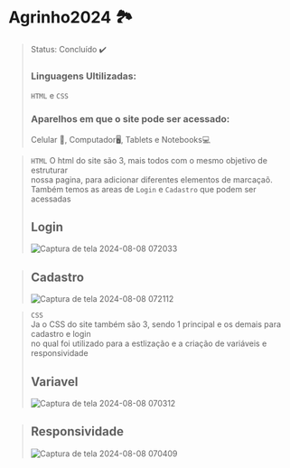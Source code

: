# Agrinho2024 🏞️

> Status: Concluído ✔️
>
>### Linguagens Ultilizadas:
> `HTML` e `CSS`
>
>### Aparelhos em que o site pode ser acessado:
> Celular 📱, Computador🖥️, Tablets e Notebooks💻

>`HTML`
> O html do site são 3, mais todos com o mesmo objetivo de estruturar <br>
nossa pagina, para adicionar diferentes elementos de marcaçaõ.
>Também temos as areas de `Login` e `Cadastro` que podem ser acessadas
> ## Login
>![Captura de tela 2024-08-08 072033](https://github.com/user-attachments/assets/e1b0ecfa-7b03-49f2-b6b8-900b3d0244a6)

> ## Cadastro
> ![Captura de tela 2024-08-08 072112](https://github.com/user-attachments/assets/342eaa64-62f5-4968-baf1-096312d1b259)

> `CSS` <br>
> Ja o CSS do site também são 3, sendo 1 principal e os demais para cadastro e login <br>
no qual foi utilizado para a estlização e a criação de variáveis e responsividade
> ## Variavel
>  ![Captura de tela 2024-08-08 070312](https://github.com/user-attachments/assets/2f330fe1-0099-4317-9b2c-d0bcb3bfdda3)

> ## Responsividade
>  ![Captura de tela 2024-08-08 070409](https://github.com/user-attachments/assets/d04a6d15-ce78-4543-8817-9c96045fdc2c)



